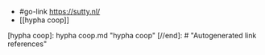 - #go-link https://sutty.nl/
- [[hypha coop]]

[//begin]: # "Autogenerated link references for markdown compatibility"
[hypha coop]: hypha coop.md "hypha coop"
[//end]: # "Autogenerated link references"